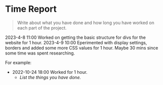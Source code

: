 # Time Report

> Write about what you have done and how long you have worked on each part of the project.


2023-4-8 11:00 Worked on getting the basic structure for divs for the website for 1 hour.
2023-4-9 10:00 Eperimented with display settings, borders and added some more CSS values for 1 hour. Maybe 30 mins since some time was spent researching. 

For example: 

- 2022-10-24 18:00 Worked for 1 hour.
  - *List the things you have done.*